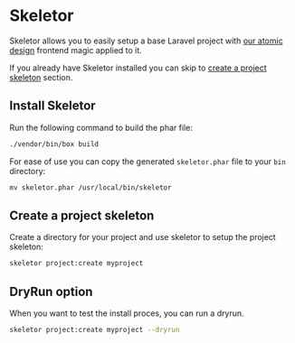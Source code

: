 # Skeletor

Skeletor allows you to easily setup a base Laravel project with [our atomic design](https://github.com/pixelfusion/base-atomic-design) frontend magic applied to it.

If you already have Skeletor installed you can skip to [create a project skeleton](#create-a-project-skeleton) section.

## Install Skeletor

Run the following command to build the phar file:

```bash
./vendor/bin/box build
```

For ease of use you can copy the generated `skeletor.phar` file to your `bin` directory:

```bash
mv skeletor.phar /usr/local/bin/skeletor
```

## Create a project skeleton

Create a directory for your project and use skeletor to setup the project skeleton:

```bash
skeletor project:create myproject
```

## DryRun option

When you want to test the install proces, you can run a dryrun.
```bash
skeletor project:create myproject --dryrun
```